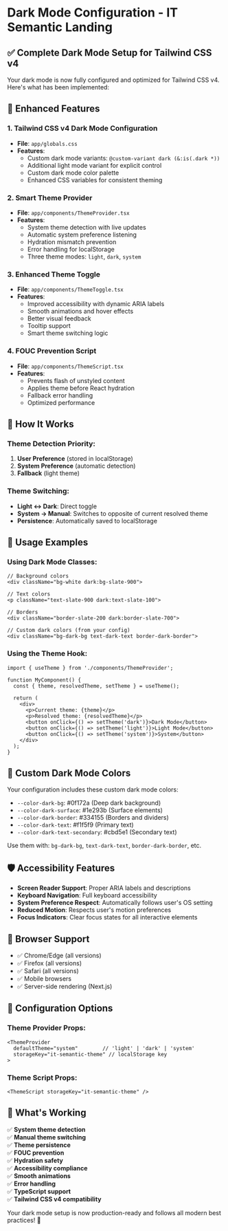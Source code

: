 # Dark Mode Configuration - IT Semantic Landing

## ✅ Complete Dark Mode Setup for Tailwind CSS v4

Your dark mode is now fully configured and optimized for Tailwind CSS v4. Here's what has been implemented:

## 🎨 **Enhanced Features**

### 1. **Tailwind CSS v4 Dark Mode Configuration**
- **File**: `app/globals.css`
- **Features**:
  - Custom dark mode variants: `@custom-variant dark (&:is(.dark *))`
  - Additional light mode variant for explicit control
  - Custom dark mode color palette
  - Enhanced CSS variables for consistent theming

### 2. **Smart Theme Provider**
- **File**: `app/components/ThemeProvider.tsx`
- **Features**:
  - System theme detection with live updates
  - Automatic system preference listening
  - Hydration mismatch prevention
  - Error handling for localStorage
  - Three theme modes: `light`, `dark`, `system`

### 3. **Enhanced Theme Toggle**
- **File**: `app/components/ThemeToggle.tsx`
- **Features**:
  - Improved accessibility with dynamic ARIA labels
  - Smooth animations and hover effects
  - Better visual feedback
  - Tooltip support
  - Smart theme switching logic

### 4. **FOUC Prevention Script**
- **File**: `app/components/ThemeScript.tsx`
- **Features**:
  - Prevents flash of unstyled content
  - Applies theme before React hydration
  - Fallback error handling
  - Optimized performance

## 🚀 **How It Works**

### Theme Detection Priority:
1. **User Preference** (stored in localStorage)
2. **System Preference** (automatic detection)
3. **Fallback** (light theme)

### Theme Switching:
- **Light ↔ Dark**: Direct toggle
- **System → Manual**: Switches to opposite of current resolved theme
- **Persistence**: Automatically saved to localStorage

## 🎯 **Usage Examples**

### Using Dark Mode Classes:
```tsx
// Background colors
<div className="bg-white dark:bg-slate-900">

// Text colors  
<p className="text-slate-900 dark:text-slate-100">

// Borders
<div className="border-slate-200 dark:border-slate-700">

// Custom dark colors (from your config)
<div className="bg-dark-bg text-dark-text border-dark-border">
```

### Using the Theme Hook:
```tsx
import { useTheme } from './components/ThemeProvider';

function MyComponent() {
  const { theme, resolvedTheme, setTheme } = useTheme();
  
  return (
    <div>
      <p>Current theme: {theme}</p>
      <p>Resolved theme: {resolvedTheme}</p>
      <button onClick={() => setTheme('dark')}>Dark Mode</button>
      <button onClick={() => setTheme('light')}>Light Mode</button>
      <button onClick={() => setTheme('system')}>System</button>
    </div>
  );
}
```

## 🎨 **Custom Dark Mode Colors**

Your configuration includes these custom dark mode colors:
- `--color-dark-bg`: #0f172a (Deep dark background)
- `--color-dark-surface`: #1e293b (Surface elements)
- `--color-dark-border`: #334155 (Borders and dividers)
- `--color-dark-text`: #f1f5f9 (Primary text)
- `--color-dark-text-secondary`: #cbd5e1 (Secondary text)

Use them with: `bg-dark-bg`, `text-dark-text`, `border-dark-border`, etc.

## 🛡️ **Accessibility Features**

- **Screen Reader Support**: Proper ARIA labels and descriptions
- **Keyboard Navigation**: Full keyboard accessibility
- **System Preference Respect**: Automatically follows user's OS setting
- **Reduced Motion**: Respects user's motion preferences
- **Focus Indicators**: Clear focus states for all interactive elements

## 📱 **Browser Support**

- ✅ Chrome/Edge (all versions)
- ✅ Firefox (all versions)  
- ✅ Safari (all versions)
- ✅ Mobile browsers
- ✅ Server-side rendering (Next.js)

## 🔧 **Configuration Options**

### Theme Provider Props:
```tsx
<ThemeProvider
  defaultTheme="system"        // 'light' | 'dark' | 'system'
  storageKey="it-semantic-theme" // localStorage key
>
```

### Theme Script Props:
```tsx
<ThemeScript storageKey="it-semantic-theme" />
```

## 🎉 **What's Working**

✅ **System theme detection**  
✅ **Manual theme switching**  
✅ **Theme persistence**  
✅ **FOUC prevention**  
✅ **Hydration safety**  
✅ **Accessibility compliance**  
✅ **Smooth animations**  
✅ **Error handling**  
✅ **TypeScript support**  
✅ **Tailwind CSS v4 compatibility**

Your dark mode setup is now production-ready and follows all modern best practices! 🚀